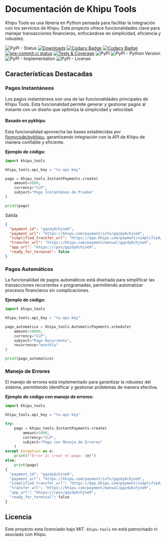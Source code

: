 # Documentación de Khipu Tools

Khipu Tools es una librería en Python pensada para facilitar la integración con los servicios de Khipu. Este proyecto ofrece funcionalidades clave para manejar transacciones financieras, enfocándose en simplicidad, eficiencia y robustez.

![PyPI - Status](https://img.shields.io/pypi/status/khipu-tools)
[![Downloads](https://pepy.tech/badge/khipu-tools)](https://pepy.tech/project/khipu-tools)
[![Codacy Badge](https://app.codacy.com/project/badge/Grade/fde07768d1714b0b93c6addd5e13bb7f)](https://app.codacy.com/gh/mariofix/khipu-tools/dashboard?utm_source=gh&utm_medium=referral&utm_content=&utm_campaign=Badge_grade)
[![Codacy Badge](https://app.codacy.com/project/badge/Coverage/fde07768d1714b0b93c6addd5e13bb7f)](https://app.codacy.com/gh/mariofix/khipu-tools/dashboard?utm_source=gh&utm_medium=referral&utm_content=&utm_campaign=Badge_coverage)
[![pre-commit.ci status](https://results.pre-commit.ci/badge/github/mariofix/khipu-tools/main.svg)](https://results.pre-commit.ci/latest/github/mariofix/khipu-tools/main)
[![Tests & Coverage](https://github.com/mariofix/khipu-tools/actions/workflows/tests_coverage.yml/badge.svg?branch=main)](https://github.com/mariofix/khipu-tools/actions/workflows/tests_coverage.yml)
![PyPI](https://img.shields.io/pypi/v/khipu-tools)
![PyPI - Python Version](https://img.shields.io/pypi/pyversions/khipu-tools)
![PyPI - Implementation](https://img.shields.io/pypi/implementation/khipu-tools)
![PyPI - License](https://img.shields.io/pypi/l/khipu-tools)

## Características Destacadas

### Pagos Instantáneos

Los pagos instantáneos son una de las funcionalidades principales de Khipu Tools. Esta funcionalidad permite generar y gestionar pagos al instante con un diseño que optimiza la simplicidad y velocidad.

#### Basado en pykhipu

Esta funcionalidad aprovecha las bases establecidas por [fixmycode/pykhipu](https://github.com/fixmycode/pykhipu), garantizando integración con la API de Khipu de manera confiable y eficiente.

**Ejemplo de código:**

```python
import khipu_tools

khipu_tools.api_key = "tu-api-key"

pago = khipu_tools.InstantPayments.create(
    amount=5000,
    currency="CLP",
    subject="Pago Instantáneo de Prueba"
)

print(pago)
```

Salida

```json
{
  "payment_id": "gqzdy6chjne9",
  "payment_url": "https://khipu.com/payment/info/gqzdy6chjne9",
  "simplified_transfer_url": "https://app.khipu.com/payment/simplified/gqzdy6chjne9",
  "transfer_url": "https://khipu.com/payment/manual/gqzdy6chjne9",
  "app_url": "khipu:///pos/gqzdy6chjne9",
  "ready_for_terminal": false
}
```

### Pagos Automáticos

La funcionalidad de pagos automáticos está diseñada para simplificar las transacciones recurrentes o programadas, permitiendo automatizar procesos financieros sin complicaciones.

**Ejemplo de código:**

```python
import khipu_tools

khipu_tools.api_key = "tu-api-key"

pago_automatico = khipu_tools.AutomaticPayments.schedule(
    amount=10000,
    currency="CLP",
    subject="Pago Recurrente",
    recurrence="monthly"
)

print(pago_automatico)
```

### Manejo de Errores

El manejo de errores está implementado para garantizar la robustez del sistema, permitiendo identificar y gestionar problemas de manera efectiva.

**Ejemplo de código con manejo de errores:**

```python
import khipu_tools

khipu_tools.api_key = "tu-api-key"

try:
    pago = khipu_tools.InstantPayments.create(
        amount=5000,
        currency="CLP",
        subject="Pago con Manejo de Errores"
    )
except Exception as e:
    print(f"Error al crear el pago: {e}")
else:
    print(pago)
{
  "payment_id": "gqzdy6chjne9",
  "payment_url": "https://khipu.com/payment/info/gqzdy6chjne9",
  "simplified_transfer_url": "https://app.khipu.com/payment/simplified/gqzdy6chjne9",
  "transfer_url": "https://khipu.com/payment/manual/gqzdy6chjne9",
  "app_url": "khipu:///pos/gqzdy6chjne9",
  "ready_for_terminal": false
}
```

## Licencia

Este proyecto esta licenciado bajo MIT. `khipu-tools` no está patrocinado ni asociado con Khipu.
